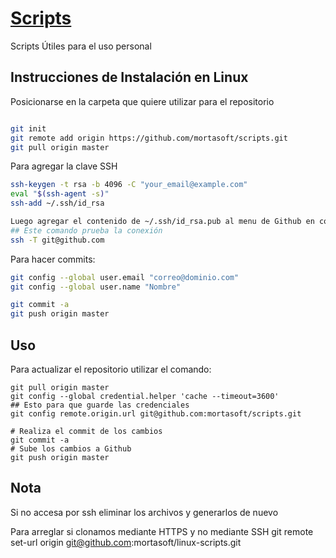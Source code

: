 # [Scripts](http://www.mortasoft.com)

Scripts Útiles para el uso personal 

## Instrucciones de Instalación en Linux

Posicionarse en la carpeta que quiere utilizar para el repositorio
```sh

git init
git remote add origin https://github.com/mortasoft/scripts.git
git pull origin master
```

Para agregar la clave SSH

```sh
ssh-keygen -t rsa -b 4096 -C "your_email@example.com"
eval "$(ssh-agent -s)"
ssh-add ~/.ssh/id_rsa

Luego agregar el contenido de ~/.ssh/id_rsa.pub al menu de Github en configuraciones
## Este comando prueba la conexión
ssh -T git@github.com
```

Para hacer commits:

```sh
git config --global user.email "correo@dominio.com"
git config --global user.name "Nombre"

git commit -a
git push origin master
```

## Uso

Para actualizar el repositorio utilizar el comando:

```
git pull origin master
git config --global credential.helper 'cache --timeout=3600'
## Esto para que guarde las credenciales
git config remote.origin.url git@github.com:mortasoft/scripts.git

# Realiza el commit de los cambios
git commit -a 
# Sube los cambios a Github
git push origin master

```
## Nota

Si no accesa por ssh eliminar los archivos y generarlos de nuevo

Para arreglar si clonamos mediante HTTPS y no mediante SSH
git remote set-url origin git@github.com:mortasoft/linux-scripts.git
